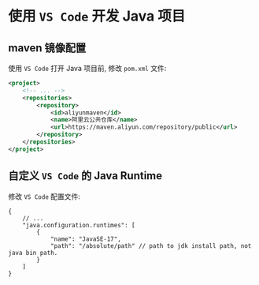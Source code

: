 # 使用 `VS Code` 开发 Java 项目

## maven 镜像配置
使用 `VS Code` 打开 Java 项目前, 修改 `pom.xml` 文件:
```xml
<project>
    <!-- ... -->
	<repositories>
		<repository>
			<id>aliyunmaven</id>
			<name>阿里云公共仓库</name>
			<url>https://maven.aliyun.com/repository/public</url>
		</repository>
	</repositories>
</project>
```

## 自定义 `VS Code` 的 Java Runtime
修改 `VS Code` 配置文件:
```jsonc
{
    // ...
    "java.configuration.runtimes": [
        {
            "name": "JavaSE-17",
            "path": "/absolute/path" // path to jdk install path, not java bin path.
        }
    ]
}
```